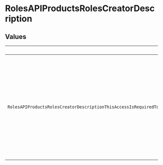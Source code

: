 # RolesAPIProductsRolesCreatorDescription


## Values

| Name                                                                                                                                           | Value                                                                                                                                          |
| ---------------------------------------------------------------------------------------------------------------------------------------------- | ---------------------------------------------------------------------------------------------------------------------------------------------- |
| `RolesAPIProductsRolesCreatorDescriptionThisAccessIsRequiredToCreateAPIProductsThisAccessIsNotForCreatingSubEntitiesSuchAsVersionsAPISpecsEtc` | This access is required to create API products. This access is not for creating sub-entities such as versions, API specs, etc.                 |